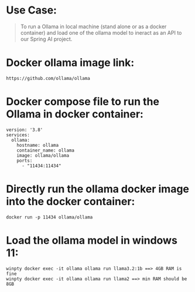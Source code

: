 # Use Case:
> To run a Ollama in local machine (stand alone or as a docker container) and load one of the ollama model to ineract as an API to our Spring AI project.

# Docker ollama image link:
```
https://github.com/ollama/ollama
```

# Docker compose file to run the Ollama in docker container:
```
version: '3.8'
services:
  ollama:
    hostname: ollama
    container_name: ollama
    image: ollama/ollama
    ports:
      - "11434:11434"
```

# Directly run the ollama docker image into the docker container:
```
docker run -p 11434 ollama/ollama
```
# Load the ollama model in windows 11:
```
winpty docker exec -it ollama ollama run llama3.2:1b ==> 4GB RAM is fine
winpty docker exec -it ollama ollama run llama2 ==> min RAM should be 8GB
```
